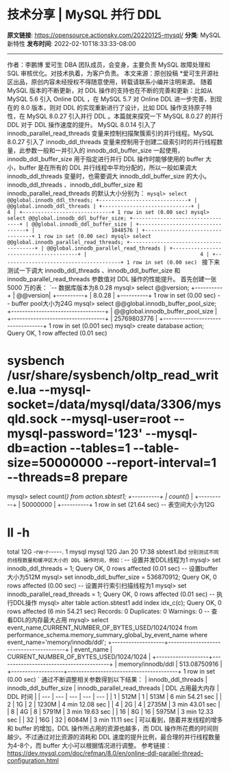 # 技术分享 | MySQL 并行 DDL

**原文链接**: https://opensource.actionsky.com/20220125-mysql/
**分类**: MySQL 新特性
**发布时间**: 2022-02-10T18:33:33-08:00

---

作者：李鹏博
爱可生 DBA 团队成员，会变身，主要负责 MySQL 故障处理和 SQL 审核优化。对技术执着，为客户负责。
本文来源：原创投稿
*爱可生开源社区出品，原创内容未经授权不得随意使用，转载请联系小编并注明来源。
随着 MySQL 版本的不断更新，对 DDL 操作的支持也在不断的完善和更新：比如从 MySQL 5.6 引入 Online DDL ，在 MySQL 5.7 对 Online DDL 进一步完善，到现在的 8.0 版本，则对 DDL 的实现重新进行了设计，比如 DDL 操作支持原子特性，在 MySQL 8.0.27 引入并行 DDL 。本篇就来探究一下 MySQL 8.0.27 的并行 DDL 对于 DDL 操作速度的提升。
MySQL 8.0.14 引入了 innodb_parallel_read_threads 变量来控制扫描聚簇索引的并行线程。MySQL 8.0.27 引入了 innodb_ddl_threads 变量来控制用于创建二级索引时的并行线程数量，此参数一般和一并引入的 innodb_ddl_buffer_size 一起使用，innodb_ddl_buffer_size 用于指定进行并行 DDL 操作时能够使用的 buffer 大小，buffer 是在所有的 DDL 并行线程中平均分配的，所以一般如果调大 innodb_ddl_threads 变量时，也需要调大 innodb_ddl_buffer_size 的大小。
innodb_ddl_threads 、innodb_ddl_buffer_size 和 innodb_parallel_read_threads 的默认大小分别为：
`mysql> select @@global.innodb_ddl_threads;
+-----------------------------+
| @@global.innodb_ddl_threads |
+-----------------------------+
|                           4 |
+-----------------------------+
1 row in set (0.00 sec)
mysql> select @@global.innodb_ddl_buffer_size;
+---------------------------------+
| @@global.innodb_ddl_buffer_size |
+---------------------------------+
|                         1048576 |
+---------------------------------+
1 row in set (0.00 sec)
mysql> select @@global.innodb_parallel_read_threads;
+---------------------------------------+
| @@global.innodb_parallel_read_threads |
+---------------------------------------+
|                                     4 |
+---------------------------------------+
1 row in set (0.00 sec)
`
接下来测试一下调大 innodb_ddl_threads 、innodb_ddl_buffer_size 和 innodb_parallel_read_threads 参数值对 DDL 操作的性能提升。
首先创建一张 5000 万的表：
`-- 数据库版本为8.0.28
mysql> select @@version;
+----------+
| @@version|
+----------+
| 8.0.28   |
+----------+
1 row in set (0.00 sec)
-- buffer pool大小为24G
mysql> select @@global.innodb_buffer_pool_size;
+----------------------------------+
| @@global.innodb_buffer_pool_size |
+----------------------------------+
|                      25769803776 |
+----------------------------------+
1 row in set (0.001 sec)
mysql> create database action;
Query OK, 1 row affected (0.01 sec)
# sysbench /usr/share/sysbench/oltp_read_write.lua --mysql-socket=/data/mysql/data/3306/mysqld.sock  --mysql-user=root --mysql-password='123' --mysql-db=action --tables=1 --table-size=50000000 --report-interval=1 --threads=8 prepare
mysql> select count(*) from action.sbtest1;
+----------+
| count(*) |
+----------+
| 50000000 |
+----------+
1 row in set (21.64 sec)
-- 表空间大小为12G
# ll -h
total 12G
-rw-r-----. 1 mysql mysql 12G Jan 20 17:38 sbtest1.ibd
`
分别测试不同的线程数量和缓冲区大小的 DDL 操作时间，例如：
`-- 设置并发DDL线程为1
mysql> set innodb_ddl_threads = 1;
Query OK, 0 rows affected (0.01 sec)
-- 设置buffer大小为512M
mysql> set innodb_ddl_buffer_size = 536870912;
Query OK, 0 rows affected (0.00 sec)
-- 设置并行索引扫描线程为1
mysql> set innodb_parallel_read_threads = 1;
Query OK, 0 rows affected (0.01 sec)
-- 执行DDL操作
mysql> alter table action.sbtest1 add index idx_c(c);
Query OK, 0 rows affected (6 min 54.21 sec)
Records: 0  Duplicates: 0  Warnings: 0
-- 查看DDL的内存最大占用
mysql> select event_name,CURRENT_NUMBER_OF_BYTES_USED/1024/1024 from performance_schema.memory_summary_global_by_event_name where event_name='memory/innodb/ddl';
+-------------------+----------------------------------------+
| event_name        | CURRENT_NUMBER_OF_BYTES_USED/1024/1024 |
+-------------------+----------------------------------------+
| memory/innodb/ddl |                           513.08750916 |
+-------------------+----------------------------------------+
1 row in set (0.00 sec)
`
通过不断调整相关参数得到以下结果：
| innodb_ddl_threads | innodb_ddl_buffer_size | innodb_parallel_read_threads | DDL 占用最大内存 | DDL 时间 |
| --- | --- | --- | --- | --- |
| 1 | 512M | 1 | 513M | 6 min 54.21 sec |
| 2 | 1G | 2 | 1230M | 4 min 12.08 sec |
| 4 | 2G | 4 | 2735M | 3 min 43.01 sec |
| 8 | 4G | 8 | 5791M | 3 min 19.63 sec |
| 16 | 8G | 16 | 5975M | 3 min 12.33 sec |
| 32 | 16G | 32 | 6084M | 3 min 11.11 sec |
可以看到，随着并发线程的增多和 buffer 的增加，DDL 操作所占用的资源也越多，而 DDL 操作所花费的时间则越少。不过通过对比资源的消耗和 DDL 速度的提升比例，最合理的并行线程数量为4-8个，而 buffer 大小可以根据情况进行调整。
参考链接：https://dev.mysql.com/doc/refman/8.0/en/online-ddl-parallel-thread-configuration.html
